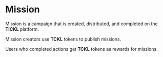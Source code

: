 # Mission

Mission is a campaign that is created, distributed, and completed on the **TICKL** platform.

Mission creators use **TCKL** tokens to publish missions.

Users who completed actions get **TCKL** tokens as rewards for missions.







